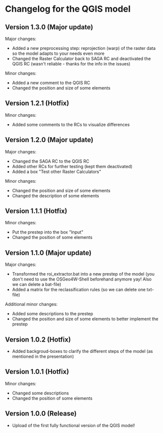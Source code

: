 # Changelog for the QGIS model 

## Version 1.3.0 (Major update)

Major changes:
- Added a new preprocessing step: reprojection (warp) of the raster data so the model adapts to your needs even more
- Changed the Raster Calculator back to SAGA RC and deactivated the QGIS RC (wasn't reliable - thanks for the info in the issues)

Minor changes:
- Added a new comment to the QGIS RC
- Changed the position and size of some elements

## Version 1.2.1 (Hotfix)

Minor changes:
- Added some comments to the RCs to visualize differences

## Version 1.2.0 (Major update)

Major changes:
- Changed the SAGA RC to the QGIS RC
- Added other RCs for further testing (kept them deactivated)
- Added a box "Test other Raster Calculators"

Minor changes:
- Changed the position and size of some elements
- Changed the description of some elements

## Version 1.1.1 (Hotfix)

Minor changes:
- Put the prestep into the box "Input"
- Changed the position of some elements

## Version 1.1.0 (Major update)

Major changes:
- Transformed the roi_extractor.bat into a new prestep of the model (you don't need to use the OSGeo4W-Shell beforehand anymore yay! Also we can delete a bat-file)
- Added a matrix for the reclassification rules (so we can delete one txt-file)

Additional minor changes:
- Added some descriptions to the prestep
- Changed the position and size of some elements to better implement the prestep

## Version 1.0.2 (Hotfix)

- Added backgroud-boxes to clarify the different steps of the model (as mentioned in the presentation)

## Version 1.0.1 (Hotfix)

Minor changes:
- Changed some descriptions
- Changed the position of some elements

## Version 1.0.0 (Release)

- Upload of the first fully functional version of the QGIS model!
